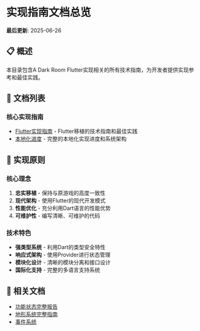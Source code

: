 # 实现指南文档总览

**最后更新**: 2025-06-26

## 📋 概述

本目录包含A Dark Room Flutter实现相关的所有技术指南，为开发者提供实现参考和最佳实践。

## 📁 文档列表

### 核心实现指南
- [Flutter实现指南](flutter_implementation_guide.md) - Flutter移植的技术指南和最佳实践
- [本地化进度](localization_progress.md) - 完整的本地化实现进度和系统架构

## 🎯 实现原则

### 核心理念
1. **忠实移植** - 保持与原游戏的高度一致性
2. **现代架构** - 使用Flutter的现代开发模式
3. **性能优化** - 充分利用Dart语言的性能优势
4. **可维护性** - 编写清晰、可维护的代码

### 技术特色
- **强类型系统** - 利用Dart的类型安全特性
- **响应式架构** - 使用Provider进行状态管理
- **模块化设计** - 清晰的模块分离和接口设计
- **国际化支持** - 完整的多语言支持系统

## 🔗 相关文档

- [功能状态完整报告](../04_project_management/feature_status.md)
- [地形系统完整指南](../01_game_mechanics/terrain_system.md)
- [事件系统](../01_game_mechanics/events_system.md)
